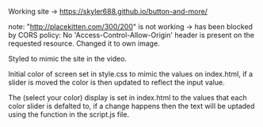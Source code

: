 Working site -> https://skyler688.github.io/button-and-more/

note: "http://placekitten.com/300/200" is not working -> has been blocked by CORS policy: No 'Access-Control-Allow-Origin' header is present on the requested resource.
Changed it to own image.

Styled to mimic the site in the video.

Initial color of screen set in style.css to mimic the values on index.html, if a slider is moved the color is then updated to reflect the input value.

The (select your color) display is set in index.html to the values that each color slider is defalted to, if a change happens then the text will be uptaded using the function in the script.js file.
